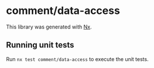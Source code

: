# comment/data-access

This library was generated with [Nx](https://nx.dev).

## Running unit tests

Run `nx test comment/data-access` to execute the unit tests.
